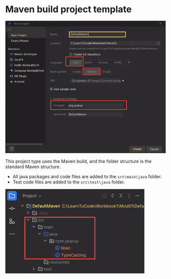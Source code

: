# Maven build project template

![New Project Template](./new-project.jpg)

This project type uses the Maven build, and the folder structure is the standard Maven structure.

* All java packages and code files are added to the `src\main\java` folder.
* Test code files are added to the `src\test\java` folder.

![Folder Structure](./folder-structure.jpg)

